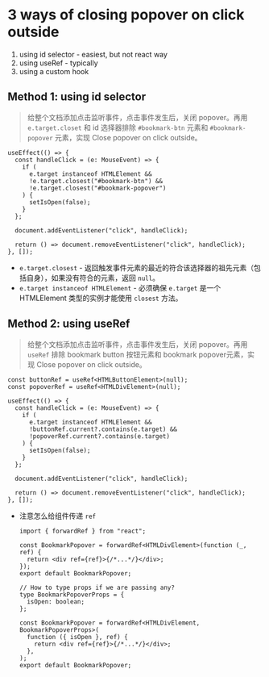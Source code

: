 # 3 ways of closing popover on click outside

1. using id selector - easiest, but not react way
2. using useRef - typically
3. using a custom hook

## Method 1: using id selector

> 给整个文档添加点击监听事件，点击事件发生后，关闭 popover。再用 `e.target.closet` 和 id 选择器排除 `#bookmark-btn` 元素和 `#bookmark-popover` 元素，实现 Close popover on click outside。

```tsx
useEffect(() => {
  const handleClick = (e: MouseEvent) => {
    if (
      e.target instanceof HTMLElement &&
      !e.target.closest("#bookmark-btn") &&
      !e.target.closest("#bookmark-popover")
    ) {
      setIsOpen(false);
    }
  };

  document.addEventListener("click", handleClick);

  return () => document.removeEventListener("click", handleClick);
}, []);
```

- `e.target.closest` - 返回触发事件元素的最近的符合该选择器的祖先元素（包括自身），如果没有符合的元素，返回 `null`。
- `e.target instanceof HTMLElement` - 必须确保 `e.target` 是一个 HTMLElement 类型的实例才能使用 `closest` 方法。

## Method 2: using useRef

> 给整个文档添加点击监听事件，点击事件发生后，关闭 popover。再用 `useRef` 排除 bookmark button 按钮元素和 bookmark popover元素，实现 Close popover on click outside。

```tsx
const buttonRef = useRef<HTMLButtonElement>(null);
const popoverRef = useRef<HTMLDivElement>(null);

useEffect(() => {
  const handleClick = (e: MouseEvent) => {
    if (
      e.target instanceof HTMLElement &&
      !buttonRef.current?.contains(e.target) &&
      !popoverRef.current?.contains(e.target)
    ) {
      setIsOpen(false);
    }
  };

  document.addEventListener("click", handleClick);

  return () => document.removeEventListener("click", handleClick);
}, []);
```

- 注意怎么给组件传递 `ref`

  ```tsx
  import { forwardRef } from "react";

  const BookmarkPopover = forwardRef<HTMLDivElement>(function (_, ref) {
    return <div ref={ref}>{/*...*/}</div>;
  });
  export default BookmarkPopover;

  // How to type props if we are passing any?
  type BookmarkPopoverProps = {
    isOpen: boolean;
  };

  const BookmarkPopover = forwardRef<HTMLDivElement, BookmarkPopoverProps>(
    function ({ isOpen }, ref) {
      return <div ref={ref}>{/*...*/}</div>;
    },
  );
  export default BookmarkPopover;
  ```
